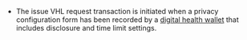 - The issue VHL request transaction is initiated when a privacy configuration form has been recorded by a <a href="system-actors.html#ochw">digital health wallet</a> that includes disclosure and time limit settings.